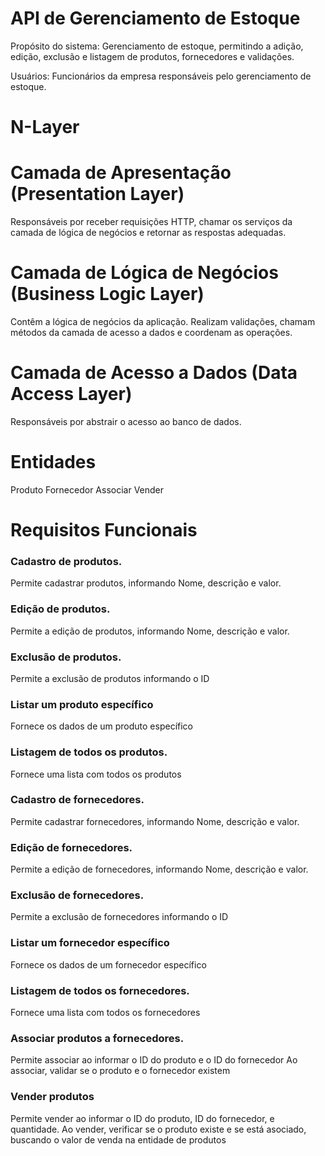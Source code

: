 
# API de Gerenciamento de Estoque

Propósito do sistema: Gerenciamento de estoque, permitindo a adição, edição, exclusão e listagem de produtos, fornecedores e validações.

Usuários: Funcionários da empresa responsáveis pelo gerenciamento de estoque.

# N-Layer

# Camada de Apresentação (Presentation Layer)
Responsáveis por receber requisições HTTP, chamar os serviços da camada de lógica de negócios e retornar as respostas adequadas.
# Camada de Lógica de Negócios (Business Logic Layer)
Contêm a lógica de negócios da aplicação.
Realizam validações, chamam métodos da camada de acesso a dados e coordenam as operações.
# Camada de Acesso a Dados (Data Access Layer)
Responsáveis por abstrair o acesso ao banco de dados.

# Entidades

Produto
Fornecedor
Associar
Vender

# Requisitos Funcionais

### Cadastro de produtos.
Permite cadastrar produtos, informando Nome, descrição e valor.
### Edição de produtos.
Permite a edição de produtos, informando Nome, descrição e valor.
### Exclusão de produtos.
Permite a exclusão de produtos informando o ID
### Listar um produto específico
Fornece os dados de um produto específico
### Listagem de todos os produtos.
Fornece uma lista com todos os produtos

### Cadastro de fornecedores.
Permite cadastrar fornecedores, informando Nome, descrição e valor.
### Edição de fornecedores.
Permite a edição de fornecedores, informando Nome, descrição e valor.
### Exclusão de fornecedores.
Permite a exclusão de fornecedores informando o ID
### Listar um fornecedor específico
Fornece os dados de um fornecedor específico
### Listagem de todos os fornecedores.
Fornece uma lista com todos os fornecedores

### Associar produtos a fornecedores.
Permite associar ao informar o ID do produto e o ID do fornecedor
Ao associar, validar se o produto e o fornecedor existem
### Vender produtos
Permite vender ao informar o ID do produto, ID do fornecedor, e quantidade.
Ao vender, verificar se o produto existe e se está asociado, buscando o valor de venda na entidade de produtos





















